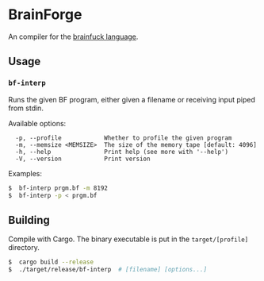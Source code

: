 # BrainForge

An compiler for the [brainfuck language](https://github.com/sunjay/brainfuck/blob/master/brainfuck.md).


## Usage

### `bf-interp`

Runs the given BF program, either given a filename or receiving input piped from stdin.

Available options:

```
  -p, --profile            Whether to profile the given program
  -m, --memsize <MEMSIZE>  The size of the memory tape [default: 4096]
  -h, --help               Print help (see more with '--help')
  -V, --version            Print version
```

Examples:

```bash
$  bf-interp prgm.bf -m 8192
$  bf-interp -p < prgm.bf
```


## Building

Compile with Cargo.
The binary executable is put in the `target/[profile]` directory.

```bash
$  cargo build --release
$  ./target/release/bf-interp  # [filename] [options...]
```
